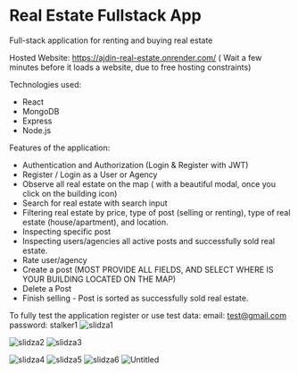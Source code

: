 # Real Estate Fullstack App
Full-stack application for renting and buying real estate



Hosted Website: https://ajdin-real-estate.onrender.com/
( Wait a few minutes before it loads a website, due to free hosting constraints)

Technologies used: 
- React
- MongoDB
- Express
- Node.js

Features of the application:
- Authentication and Authorization (Login & Register with JWT)
- Register / Login as a User or Agency
- Observe all real estate on the map ( with a beautiful modal, once you click on the building icon)
- Search for real estate with search input
- Filtering real estate by price, type of post (selling or renting), type of real estate (house/apartment), and location.
- Inspecting specific post
- Inspecting  users/agencies  all active posts and successfully sold real estate.
- Rate user/agency
- Create a post (MOST PROVIDE ALL FIELDS, AND SELECT WHERE IS YOUR BUILDING LOCATED ON THE MAP)
- Delete a Post
- Finish selling - Post is sorted as successfully sold real estate.

To fully test the application register or use test data:
email: test@gmail.com
password: stalker1
![slidza1](https://github.com/ishowdarkside/real-estate-fullstack-app/assets/88293435/5a1eff50-692f-4219-9bcc-aa4e17948f4c)

![slidza2](https://github.com/ishowdarkside/real-estate-fullstack-app/assets/88293435/3d2fb407-0bcc-4b36-95cf-bc6467543686)
![slidza3](https://github.com/ishowdarkside/real-estate-fullstack-app/assets/88293435/2fbaff97-f880-4b55-8888-4835130bc8e0)

![slidza4](https://github.com/ishowdarkside/real-estate-fullstack-app/assets/88293435/c0fa9665-8b1a-4e72-877a-b2312dc21e0d)
![slidza5](https://github.com/ishowdarkside/real-estate-fullstack-app/assets/88293435/c5356c70-a92e-48c7-8bc8-d76ec7a017f6)
![slidza6](https://github.com/ishowdarkside/real-estate-fullstack-app/assets/88293435/7df10b91-05ce-4ffd-a462-1aec80b6026a)
![Untitled](https://github.com/ishowdarkside/real-estate-fullstack-app/assets/88293435/6aa4d6d0-0848-4f8e-bd2f-c73e6473fe43)

